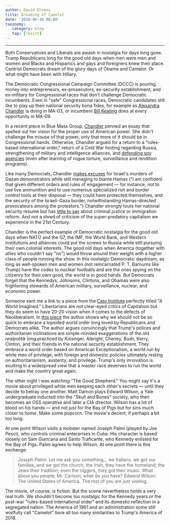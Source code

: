 ```yaml
---
author: David Ehrens
title: Dreaming of Camelot
date: '2018-06-16 08:00'
taxonomy:
   category: blog
   tag: [resist]
---
```

---
Both Conservatives and Liberals are awash in nostalgia for days long gone. Trump Republicans long for the good old days when men were men and women and Blacks and Hispanics and gays and foreigners knew their place. Centrist Democrats dream of the glory days of Obama and Camelot. Or what might have been with Hillary.

The Democratic Congressional Campaign Committee (DCCC) is pouring money into entrepreneurs, ex-prosecutors, ex-security establishment, and ex-military for Congressional races that don't challenge Democratic incumbents. Even in "safe" Congressional races, Democratic candidates still like to play up their national security bona fides, for example as [Alexandra Chandler](https://www.alexandrachandler.com/meet-alexandra/) is doing in MA-03, or incumbent [Bill Keating](https://keating.house.gov/policy-work/issues/national-security) does at every opportunity in MA-09.

In a recent piece in Blue Mass Group, [Chandler](http://bluemassgroup.com/2018/06/on-the-g7-g61-antics-and-why-and-how-congress-should-step-up-on-national-security/) penned an essay that spelled out her vision for the proper use of American power. She didn't challenge the misuse of that power, only that more of it should be in Congressional hands. Otherwise, Chandler argued for a return to a "rules-based international order," return of a Cold War footing regarding Russia, strengthening of military and intelligence alliances, and [defending spy agencies](http://bluemassgroup.com/2018/05/standing-up-again-sadly-for-the-intelligence-community-state-dept-and-the-fbi/) (even after learning of rogue torture, surveillance and rendition programs).

Like many Democrats, Chandler [makes excuses](http://bluemassgroup.com/2018/05/im-a-friend-of-israel-and-formerly-of-the-intelligence-community-i-mourn-today/) for Israel's murders of Gazan demonstrators while still managing to blame Hamas ("I am confident that given different orders and rules of engagement — for instance, not to use live ammunition and to use numerous specialized riot and border control tools at their disposal — they could have protected themselves, and the security of the Israeli-Gaza border, notwithstanding Hamas-directed provocateurs among the protestors.") Chandler strongly touts her national security resume but has [little to say](https://www.alexandrachandler.com/issues/) about criminal justice or immigration reform. And not a shred of criticism of the super-predatory capitalism we experience in the 21st Century.

Chandler is the perfect example of Democratic nostalgia for the good old days when NATO and the G7, the IMF, the World Bank, and Western institutions and alliances could put the screws to Russia while still pursuing their own colonial interests. The good old days when America (together with allies who couldn't say "no") would throw around their weight with a higher class of people running the show. In this nostalgic Democratic daydream, as long as well-spoken men and women (not reincarnated P. T. Barnums like Trump) have the codes to nuclear footballs and are the ones spying on the citizenry for their own good, the world is in good hands. But Democrats forget that the Kennedys, Johnsons, Clintons, and Obamas were also frightening stewards of American military, surveillance, nuclear, and economic power.

Someone sent me a link to a piece from the [Cato Institute](https://www.cato.org/publications/policy-analysis/world-imagined-nostalgia-liberal-order#full) perfectly titled "A World Imagined." Libertarians are not clear-eyed critics of Capitalism but they do seem to have 20-20 vision when it comes to the defects of Neoliberalism. In [this piece](https://www.cato.org/publications/policy-analysis/world-imagined-nostalgia-liberal-order#full) the author shows why we should not be so quick to embrace a lopsided world order long loved by Republicans and Democrats alike. The author argues convincingly that Trump's polices and authoritarian inclinations are simple-minded exaggerations of the old *realpolitik* long practiced by Kissinger, Albright, Cheney, Bush, Kerry, Clinton, and their friends in the national security establishment. They embrace a world order based on American Exceptionalism, a world run by white men of privilege, with foreign and domestic policies ultimately resting on authoritarianism, austerity, and privilege. Trump's only innovation is exulting in a widespread view that a master race deserves to run the world and make the country great again.

The other night I was watching "The Good Shepherd." You might say it's a movie about privileged white men keeping each other's secrets — until they decide to betray one another. Matt Damon plays Edward Wilson, a Yale undergraduate inducted into the "Skull and Bones" society, who then becomes an OSS operative and later a CIA director. Wilson has a lot of blood on his hands — and not just for the Bay of Pigs but for sins much closer to home. Make some popcorn. The movie's decent, if perhaps a bit too long.

At one point Wilson visits a mobster named Joseph Palmi (played by Joe Pesci), who controls criminal enterprises in Cuba. His character is based loosely on Sam Giancana and Santo Traficante, who Kennedy enlisted for the Bay of Pigs. Palmi agrees to help Wilson. At one point there is this exchange:

> *Joseph Palmi*: Let me ask you something\... we Italians, we got our families, and we got the church; the Irish, they have the homeland; the Jews their tradition; even the niggers, they got their music. What about you people, Mr. Carlson, what do you have? *Edward Wilson*: The United States of America. The rest of you are just visiting.

The movie, of course, is fiction. But the scene nevertheless holds a very real truth. We shouldn't become too nostalgic for the Kennedy years or the post-war "rules-based international order" and its domestic reflection in a segregated nation. The America of 1961 and an administration some still wistfully call "Camelot" bore all too many similarities to Trump's America of 2018.
